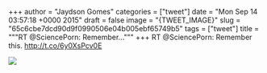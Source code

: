 
+++
author = "Jaydson Gomes"
categories = ["tweet"]
date = "Mon Sep 14 03:57:18 +0000 2015"
draft = false
image = "{TWEET_IMAGE}"
slug = "65c6cbe7dcd90d9f0990506e04b005ebf65749b5"
tags = ["tweet"]
title = """RT @SciencePorn: Remember..."""
+++
RT @SciencePorn: Remember this. http://t.co/6y0XsPcv0E

![](/images/tweet-media/643272284334129152-COz0FoKUYAAN8Cb.jpg)